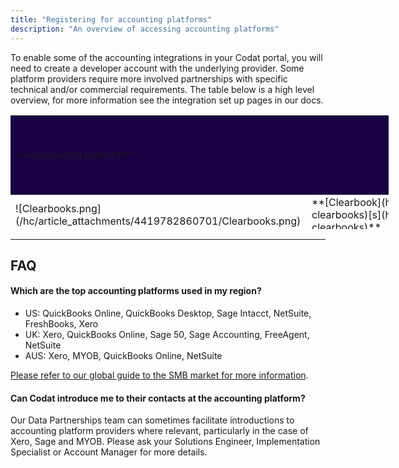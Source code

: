 ```yaml
---
title: "Registering for accounting platforms"
description: "An overview of accessing accounting platforms"
---
```


To enable some of the accounting integrations in your Codat portal, you will need to create a developer account with the underlying provider. Some platform providers require more involved partnerships with specific technical and/or commercial requirements. The table below is a high level overview, for more information see the integration set up pages in our docs.

<table style="border-collapse: collapse; border-color: #eaeaea; width: 120%; margin-right: auto; margin-left: auto; height: 182px;" cellpadding="5">

<tbody>

<tr style="height: 10px;">

<td style="height: 10px; background-color: #1a0044; width: 24.2089%;" colspan="2"><span class="wysiwyg-font-size-small wysiwyg-color-black10">**Accounting platform**</span></td>

<td style="height: 10px; background-color: #1a0044; width: 12.5424%;"><span class="wysiwyg-font-size-small wysiwyg-color-black10">**Is registration needed to enable the integration?**</span></td>

<td style="height: 10px; background-color: #1a0044; width: 10.9947%;"><span class="wysiwyg-font-size-small wysiwyg-color-black10">**How easy is it to register?**</span></td>

<td style="height: 10px; background-color: #1a0044; width: 11.4709%;"><span class="wysiwyg-font-size-small wysiwyg-color-black10">**Do they have a marketplace partner program?**</span></td>

<td style="height: 10px; background-color: #1a0044; width: 9.20893%;"><span class="wysiwyg-font-size-small"><span class="wysiwyg-color-black10">**Are there restrictions** </span><span class="wysiwyg-color-black10">**on who can connect?**</span></span></td>

<td style="height: 10px; background-color: #1a0044; width: 63.9709%;"><span class="wysiwyg-font-size-small wysiwyg-color-black10">**Additional information**</span></td>

</tr>

<tr style="height: 1px;">

<td class="wysiwyg-text-align-center" style="width: 5.39374%; height: 1px; border-color: #eaeaea;"><span class="wysiwyg-font-size-small">![Clearbooks.png](/hc/article_attachments/4419782860701/Clearbooks.png)</span></td>

<td style="width: 18.8152%; border-color: #eaeaea; height: 1px;">**<span class="wysiwyg-font-size-small">[Clearbook](https://docs.codat.io/integrations/accounting/clearbooks/accounting-clearbooks)[s](https://docs.codat.io/integrations/accounting/clearbooks/accounting-clearbooks)</span>**</td>

<td class="wysiwyg-text-align-center" style="width: 12.5424%; border-color: #eaeaea; height: 1px;"><span class="wysiwyg-font-size-small">No</span></td>

<td class="wysiwyg-text-align-center" style="width: 10.9947%; border-color: #eaeaea; height: 1px;">**<span class="wysiwyg-font-size-small wysiwyg-color-green110">Not required</span>**</td>

<td class="wysiwyg-text-align-center" style="width: 11.4709%; border-color: #eaeaea; height: 1px;"><span class="wysiwyg-font-size-small">No</span></td>

<td class="wysiwyg-text-align-center" style="width: 9.20893%; border-color: #eaeaea; height: 1px;"><span class="wysiwyg-font-size-small">No</span></td>

<td style="width: 63.9709%; border-color: #eaeaea; height: 1px;"> </td>

</tr>

<tr style="height: 22px; border-bottom: 1px grey;">

<td class="wysiwyg-text-align-center" style="width: 5.39374%; height: 10px; border-color: #eaeaea;">![Microsoft.png](/hc/article_attachments/4420578702237/Microsoft.png)</td>

<td style="width: 18.8152%; height: 10px; border-color: #eaeaea;">**<span class="wysiwyg-font-size-small">[Microsoft Dynamics 365 Business Central](https://docs.codat.io/integrations/accounting/dynamics365businesscentral/accounting-dynamics365businesscentral)</span>**</td>

<td class="wysiwyg-text-align-center" style="width: 12.5424%; height: 10px; border-color: #eaeaea;"><span class="wysiwyg-font-size-small">Yes</span></td>

<td class="wysiwyg-text-align-center" style="width: 10.9947%; height: 10px; border-color: #eaeaea;"><span class="wysiwyg-color-orange80">**<span class="wysiwyg-font-size-small">Medium</span>**</span></td>

<td class="wysiwyg-text-align-center" style="width: 11.4709%; height: 10px; border-color: #eaeaea;"><span class="wysiwyg-font-size-small">No</span></td>

<td class="wysiwyg-text-align-center" style="width: 9.20893%; height: 10px; border-color: #eaeaea;"><span class="wysiwyg-font-size-small">No</span></td>

<td style="width: 63.9709%; height: 10px; border-color: #eaeaea;"><span class="wysiwyg-font-size-small">You must have a Microsoft Azure account to register.</span></td>

</tr>

<tr style="height: 22px;">

<td style="width: 5.39374%; height: 10px; border-color: #eaeaea;">![Exact.png](/hc/article_attachments/4420573331229/Exact.png)</td>

<td style="width: 18.8152%; height: 10px; border-color: #eaeaea;">**<span class="wysiwyg-font-size-small">[Exact Online](https://docs.codat.io/integrations/accounting/exact-online/accounting-exact-online)</span>**</td>

<td class="wysiwyg-text-align-center" style="width: 12.5424%; height: 10px; border-color: #eaeaea;"><span class="wysiwyg-font-size-small">Yes</span></td>

<td class="wysiwyg-text-align-center" style="width: 10.9947%; height: 10px; border-color: #eaeaea;"><span class="wysiwyg-color-orange80">**<span class="wysiwyg-font-size-small">Medium</span>**</span></td>

<td class="wysiwyg-text-align-center" style="width: 11.4709%; height: 10px; border-color: #eaeaea;"><span class="wysiwyg-font-size-small">Yes</span></td>

<td class="wysiwyg-text-align-center" style="width: 9.20893%; height: 10px; border-color: #eaeaea;"><span class="wysiwyg-font-size-small">No</span></td>

<td style="width: 63.9709%; height: 10px; border-color: #eaeaea;"><span class="wysiwyg-font-size-small">You must requires permission to connect companies in production.</span></td>

</tr>

<tr style="height: 22px;">

<td style="width: 5.39374%; height: 10px; border-color: #eaeaea;">![FreeAgent-sml.png](/hc/article_attachments/4420580202909/FreeAgent-sml.png)</td>

<td style="width: 18.8152%; height: 10px; border-color: #eaeaea;">**<span class="wysiwyg-font-size-small">[FreeAgent](https://docs.codat.io/integrations/accounting/freeagent/accounting-freeagent)</span>**</td>

<td class="wysiwyg-text-align-center" style="width: 12.5424%; height: 10px; border-color: #eaeaea;"><span class="wysiwyg-font-size-small">Yes</span></td>

<td class="wysiwyg-text-align-center" style="width: 10.9947%; height: 10px; border-color: #eaeaea;"><span class="wysiwyg-color-green110">**<span class="wysiwyg-font-size-small">Easy</span>**</span></td>

<td class="wysiwyg-text-align-center" style="width: 11.4709%; height: 10px; border-color: #eaeaea;"><span class="wysiwyg-font-size-small">Yes</span></td>

<td class="wysiwyg-text-align-center" style="width: 9.20893%; height: 10px; border-color: #eaeaea;"><span class="wysiwyg-font-size-small">No</span></td>

<td style="width: 63.9709%; height: 10px; border-color: #eaeaea;"> </td>

</tr>

<tr style="height: 22px;">

<td style="width: 5.39374%; height: 10px; border-color: #eaeaea;">![Freshbooks.png](/hc/article_attachments/4420597489693/Freshbooks.png)</td>

<td style="width: 18.8152%; height: 10px; border-color: #eaeaea;">**<span class="wysiwyg-font-size-small">[FreshBooks](https://docs.codat.io/integrations/accounting/freshbooks/accounting-freshbooks)</span>**</td>

<td class="wysiwyg-text-align-center" style="width: 12.5424%; height: 10px; border-color: #eaeaea;"><span class="wysiwyg-font-size-small">Yes</span></td>

<td class="wysiwyg-text-align-center" style="width: 10.9947%; height: 10px; border-color: #eaeaea;"><span class="wysiwyg-color-orange80">**<span class="wysiwyg-font-size-small">Medium</span>**</span></td>

<td class="wysiwyg-text-align-center" style="width: 11.4709%; height: 10px; border-color: #eaeaea;"><span class="wysiwyg-font-size-small">Yes</span></td>

<td class="wysiwyg-text-align-center" style="width: 9.20893%; height: 10px; border-color: #eaeaea;"><span class="wysiwyg-font-size-small">No</span></td>

<td style="width: 63.9709%; height: 10px; border-color: #eaeaea;"><span class="wysiwyg-font-size-small">Scopes are now required for all apps. Details available in our public documentation.</span></td>

</tr>

<tr style="height: 22px;">

<td style="width: 5.39374%; height: 10px; border-color: #eaeaea;">![Kashflow-sml.png](/hc/article_attachments/4420590413085/Kashflow-sml.png)</td>

<td style="width: 18.8152%; height: 10px; border-color: #eaeaea;">**<span class="wysiwyg-font-size-small">[Kashflow](https://docs.codat.io/integrations/accounting/kashflow/accounting-kashflow)</span>**</td>

<td class="wysiwyg-text-align-center" style="width: 12.5424%; height: 10px; border-color: #eaeaea;"><span class="wysiwyg-font-size-small">No</span></td>

<td class="wysiwyg-text-align-center" style="width: 10.9947%; height: 10px; border-color: #eaeaea;">**<span class="wysiwyg-font-size-small wysiwyg-color-green110">Not required</span>**</td>

<td class="wysiwyg-text-align-center" style="width: 11.4709%; height: 10px; border-color: #eaeaea;"><span class="wysiwyg-font-size-small">No</span></td>

<td class="wysiwyg-text-align-center" style="width: 9.20893%; height: 10px; border-color: #eaeaea;"><span class="wysiwyg-font-size-small">No</span></td>

<td style="width: 63.9709%; height: 10px; border-color: #eaeaea;"> </td>

</tr>

<tr style="height: 67px;">

<td style="width: 5.39374%; border-color: #eaeaea; height: 10px;">![myob.png](/hc/article_attachments/4420590438685/myob.png)</td>

<td style="width: 18.8152%; border-color: #eaeaea; height: 10px;">**<span class="wysiwyg-font-size-small">[MYOB Account Right](https://docs.codat.io/integrations/accounting/myob/accounting-myob)</span>**</td>

<td class="wysiwyg-text-align-center" style="width: 12.5424%; border-color: #eaeaea; height: 10px;"><span class="wysiwyg-font-size-small">Yes</span></td>

<td class="wysiwyg-text-align-center" style="width: 10.9947%; border-color: #eaeaea; height: 10px;"><span class="wysiwyg-color-orange80">**<span class="wysiwyg-font-size-small">Medium</span>**</span></td>

<td class="wysiwyg-text-align-center" style="width: 11.4709%; border-color: #eaeaea; height: 10px;"><span class="wysiwyg-font-size-small">Yes</span></td>

<td class="wysiwyg-text-align-center" style="width: 9.20893%; border-color: #eaeaea; height: 10px;"><span class="wysiwyg-font-size-small">No</span></td>

<td style="width: 63.9709%; border-color: #eaeaea; height: 10px;"><span class="wysiwyg-font-size-small">New partners are approved manually after you submit your registration, allow 72 hours.</span></td>

</tr>

<tr style="height: 67px;">

<td style="width: 5.39374%; border-color: #eaeaea; height: 10px;">![myob.png](/hc/article_attachments/4420590438685/myob.png)</td>

<td style="width: 18.8152%; border-color: #eaeaea; height: 10px;">**<span class="wysiwyg-font-size-small">[MYOB Essentials](https://docs.codat.io/integrations/accounting/myob/accounting-myob)</span>**</td>

<td class="wysiwyg-text-align-center" style="width: 12.5424%; border-color: #eaeaea; height: 10px;"><span class="wysiwyg-font-size-small">Yes</span></td>

<td class="wysiwyg-text-align-center" style="width: 10.9947%; border-color: #eaeaea; height: 10px;"><span class="wysiwyg-color-orange80">**<span class="wysiwyg-font-size-small">Medium</span>**</span></td>

<td class="wysiwyg-text-align-center" style="width: 11.4709%; border-color: #eaeaea; height: 10px;"><span class="wysiwyg-font-size-small">Yes</span></td>

<td class="wysiwyg-text-align-center" style="width: 9.20893%; border-color: #eaeaea; height: 10px;"><span class="wysiwyg-font-size-small">No</span></td>

<td style="width: 63.9709%; border-color: #eaeaea; height: 10px;"><span class="wysiwyg-font-size-small">New partners are approved manually after you submit your registration, allow 72 hours.</span></td>

</tr>

<tr style="height: 22px;">

<td style="width: 5.39374%; border-color: #eaeaea; height: 10px;">**<span class="wysiwyg-font-size-small">![Oracle.png](/hc/article_attachments/4420597521693/Oracle.png)</span>**</td>

<td style="width: 18.8152%; border-color: #eaeaea; height: 10px;">**<span class="wysiwyg-font-size-small">[Oracle NetSuite](https://docs.codat.io/integrations/accounting/netsuite/accounting-netsuite)</span>**</td>

<td class="wysiwyg-text-align-center" style="width: 12.5424%; border-color: #eaeaea; height: 10px;"><span class="wysiwyg-font-size-small">No</span></td>

<td class="wysiwyg-text-align-center" style="width: 10.9947%; border-color: #eaeaea; height: 10px;">**<span class="wysiwyg-font-size-small wysiwyg-color-green110">Not required</span>**</td>

<td class="wysiwyg-text-align-center" style="width: 11.4709%; border-color: #eaeaea; height: 10px;"><span class="wysiwyg-font-size-small">Yes*</span></td>

<td class="wysiwyg-text-align-center" style="width: 9.20893%; border-color: #eaeaea; height: 10px;"><span class="wysiwyg-font-size-small">No</span></td>

<td style="width: 63.9709%; border-color: #eaeaea; height: 10px;"><span class="wysiwyg-font-size-small">* Rarely open to new joiners</span></td>

</tr>

<tr style="height: 67px;">

<td style="width: 5.39374%; border-color: #eaeaea; height: 10px;">![quickbooks.png](/hc/article_attachments/4420580222877/quickbooks.png)</td>

<td style="width: 18.8152%; border-color: #eaeaea; height: 10px;">**<span class="wysiwyg-font-size-small">[QuickBooks Online](https://docs.codat.io/integrations/accounting/quickbooksonline/accounting-quickbooksonline)</span>**</td>

<td class="wysiwyg-text-align-center" style="width: 12.5424%; border-color: #eaeaea; height: 10px;"><span class="wysiwyg-font-size-small">Yes</span></td>

<td class="wysiwyg-text-align-center" style="width: 10.9947%; border-color: #eaeaea; height: 10px;"><span class="wysiwyg-color-green110">**<span class="wysiwyg-font-size-small">Easy</span>**</span></td>

<td class="wysiwyg-text-align-center" style="width: 11.4709%; border-color: #eaeaea; height: 10px;"><span class="wysiwyg-font-size-small">Yes</span></td>

<td class="wysiwyg-text-align-center" style="width: 9.20893%; border-color: #eaeaea; height: 10px;"><span class="wysiwyg-font-size-small">No</span></td>

<td style="width: 63.9709%; border-color: #eaeaea; height: 10px;"><span class="wysiwyg-font-size-small">You must complete a security questionnaire to access production data. </span></td>

</tr>

<tr style="height: 22px;">

<td style="width: 5.39374%; border-color: #eaeaea; height: 10px;">![quickbooks.png](/hc/article_attachments/4420580222877/quickbooks.png)</td>

<td style="width: 18.8152%; border-color: #eaeaea; height: 10px;">**<span class="wysiwyg-font-size-small">[QuickBooks Desktop](https://docs.codat.io/integrations/accounting/quickbooksdesktop/accounting-quickbooksdesktop)</span>**</td>

<td class="wysiwyg-text-align-center" style="width: 12.5424%; border-color: #eaeaea; height: 10px;"><span class="wysiwyg-font-size-small">No</span></td>

<td class="wysiwyg-text-align-center" style="width: 10.9947%; border-color: #eaeaea; height: 10px;">**<span class="wysiwyg-font-size-small wysiwyg-color-green110">Not required</span>**</td>

<td class="wysiwyg-text-align-center" style="width: 11.4709%; border-color: #eaeaea; height: 10px;"><span class="wysiwyg-font-size-small">Yes</span></td>

<td class="wysiwyg-text-align-center" style="width: 9.20893%; border-color: #eaeaea; height: 10px;"><span class="wysiwyg-font-size-small">No</span></td>

<td style="width: 63.9709%; border-color: #eaeaea; height: 10px;"><span class="wysiwyg-font-size-small"> </span></td>

</tr>

<tr style="height: 22px;">

<td style="width: 5.39374%; border-color: #eaeaea; height: 10px;">![sage.png](/hc/article_attachments/4420590485533/sage.png)</td>

<td style="width: 18.8152%; border-color: #eaeaea; height: 10px;">**<span class="wysiwyg-font-size-small">[Sage Accounting](https://docs.codat.io/integrations/accounting/sagebusinesscloud/accounting-sagebusinesscloud)</span>**</td>

<td class="wysiwyg-text-align-center" style="width: 12.5424%; border-color: #eaeaea; height: 10px;"><span class="wysiwyg-font-size-small">Yes</span></td>

<td class="wysiwyg-text-align-center" style="width: 10.9947%; border-color: #eaeaea; height: 10px;"><span class="wysiwyg-color-green110">**<span class="wysiwyg-font-size-small">Easy</span>**</span></td>

<td class="wysiwyg-text-align-center" style="width: 11.4709%; border-color: #eaeaea; height: 10px;"><span class="wysiwyg-font-size-small">Yes</span></td>

<td class="wysiwyg-text-align-center" style="width: 9.20893%; border-color: #eaeaea; height: 10px;"><span class="wysiwyg-font-size-small">No</span></td>

<td style="width: 63.9709%; border-color: #eaeaea; height: 10px;"><span class="wysiwyg-font-size-small"> </span></td>

</tr>

<tr style="height: 89px;">

<td style="width: 5.39374%; border-color: #eaeaea; height: 10px;">![sage.png](/hc/article_attachments/4420590485533/sage.png)</td>

<td style="width: 18.8152%; border-color: #eaeaea; height: 10px;">**<span class="wysiwyg-font-size-small">[Sage Intacct](https://docs.codat.io/integrations/accounting/sage-intacct/accounting-sage-intacct)</span>**</td>

<td class="wysiwyg-text-align-center" style="width: 12.5424%; border-color: #eaeaea; height: 10px;"><span class="wysiwyg-font-size-small">No*</span></td>

<td class="wysiwyg-text-align-center" style="width: 10.9947%; border-color: #eaeaea; height: 10px;">**<span class="wysiwyg-font-size-small wysiwyg-color-green110">Not required</span>**</td>

<td class="wysiwyg-text-align-center" style="width: 11.4709%; border-color: #eaeaea; height: 10px;"><span class="wysiwyg-font-size-small">Yes</span></td>

<td class="wysiwyg-text-align-center" style="width: 9.20893%; border-color: #eaeaea; height: 10px;"><span class="wysiwyg-font-size-small">Yes</span></td>

<td style="width: 63.9709%; border-color: #eaeaea; height: 10px;"><span class="wysiwyg-font-size-small">* You may request to use Codat's marketplace credentials to avoid registration by emailing [solutions@codat.io](mailto:solutions@codat.io)</span></td>

</tr>

<tr style="height: 22px;">

<td style="width: 5.39374%; border-color: #eaeaea; height: 10px;">![sage.png](/hc/article_attachments/4420590485533/sage.png)</td>

<td style="width: 18.8152%; border-color: #eaeaea; height: 10px;">**<span class="wysiwyg-font-size-small">[Sage 50 UK & Ireland](https://docs.codat.io/integrations/accounting/sage50/accounting-sage50)</span>**</td>

<td class="wysiwyg-text-align-center" style="width: 12.5424%; border-color: #eaeaea; height: 10px;"><span class="wysiwyg-font-size-small">No</span></td>

<td class="wysiwyg-text-align-center" style="width: 10.9947%; border-color: #eaeaea; height: 10px;">**<span class="wysiwyg-font-size-small wysiwyg-color-green110">Not required</span>**</td>

<td class="wysiwyg-text-align-center" style="width: 11.4709%; border-color: #eaeaea; height: 10px;"><span class="wysiwyg-font-size-small">Yes</span></td>

<td class="wysiwyg-text-align-center" style="width: 9.20893%; border-color: #eaeaea; height: 10px;"><span class="wysiwyg-font-size-small">No</span></td>

<td style="width: 63.9709%; border-color: #eaeaea; height: 10px;"><span class="wysiwyg-font-size-small"> </span></td>

</tr>

<tr style="height: 89px;">

<td style="width: 5.39374%; border-color: #eaeaea; height: 11px;">![sage.png](/hc/article_attachments/4420590485533/sage.png)</td>

<td style="width: 18.8152%; border-color: #eaeaea; height: 11px;">**<span class="wysiwyg-font-size-small">[Sage 200C](https://docs.codat.io/integrations/accounting/sage200/accounting-sage200)</span>**</td>

<td class="wysiwyg-text-align-center" style="width: 12.5424%; border-color: #eaeaea; height: 11px;"><span class="wysiwyg-font-size-small">Yes</span></td>

<td class="wysiwyg-text-align-center" style="width: 10.9947%; border-color: #eaeaea; height: 11px;"><span class="wysiwyg-color-red110">**<span class="wysiwyg-font-size-small">Hard</span>**</span></td>

<td class="wysiwyg-text-align-center" style="width: 11.4709%; border-color: #eaeaea; height: 11px;"><span class="wysiwyg-font-size-small">No</span></td>

<td class="wysiwyg-text-align-center" style="width: 9.20893%; border-color: #eaeaea; height: 11px;"><span class="wysiwyg-font-size-small">No</span></td>

<td style="width: 63.9709%; border-color: #eaeaea; height: 11px;"><span class="wysiwyg-font-size-small">New partners are approved manually after you submit your registration, allow a few days and contact your solutions engineer if you have difficulty.</span></td>

</tr>

<tr style="height: 22px;">

<td style="width: 5.39374%; border-color: #eaeaea; height: 10px;">![wave.png](/hc/article_attachments/4420580231581/wave.png)</td>

<td style="width: 18.8152%; border-color: #eaeaea; height: 10px;">**<span class="wysiwyg-font-size-small">[Wave](https://docs.codat.io/integrations/accounting/wave/accounting-wave)</span>**</td>

<td class="wysiwyg-text-align-center" style="width: 12.5424%; border-color: #eaeaea; height: 10px;"><span class="wysiwyg-font-size-small">Yes</span></td>

<td class="wysiwyg-text-align-center" style="width: 10.9947%; border-color: #eaeaea; height: 10px;"><span class="wysiwyg-color-green110">**<span class="wysiwyg-font-size-small">Easy</span>**</span></td>

<td class="wysiwyg-text-align-center" style="width: 11.4709%; border-color: #eaeaea; height: 10px;"><span class="wysiwyg-font-size-small">No</span></td>

<td class="wysiwyg-text-align-center" style="width: 9.20893%; border-color: #eaeaea; height: 10px;"><span class="wysiwyg-font-size-small">No</span></td>

<td style="width: 63.9709%; height: 10px;" width="370"><span class="wysiwyg-font-size-small">Any registrations pre-July 2022 will need to request _Partner status_ to access profit & loss and balance sheet report. Make a request to [wave@codat.io](mailto:wave@codat.io) to start this process. These are enabled by default (by Wave) for all registrations post-July 2022. </span></td>

</tr>

<tr style="height: 22px;">

<td style="width: 5.39374%; border-color: #eaeaea; height: 10px;">![xero-sml.png](/hc/article_attachments/4420573114525/xero-sml.png)</td>

<td style="width: 18.8152%; border-color: #eaeaea; height: 10px;">**<span class="wysiwyg-font-size-small">[Xero](https://docs.codat.io/integrations/accounting/xero/accounting-xero)</span>**</td>

<td class="wysiwyg-text-align-center" style="width: 12.5424%; border-color: #eaeaea; height: 10px;"><span class="wysiwyg-font-size-small">Yes</span></td>

<td class="wysiwyg-text-align-center" style="width: 10.9947%; border-color: #eaeaea; height: 10px;"><span class="wysiwyg-color-green110">**<span class="wysiwyg-font-size-small">Easy</span>**</span></td>

<td class="wysiwyg-text-align-center" style="width: 11.4709%; border-color: #eaeaea; height: 10px;"><span class="wysiwyg-font-size-small">Yes</span></td>

<td class="wysiwyg-text-align-center" style="width: 9.20893%; border-color: #eaeaea; height: 10px;"><span class="wysiwyg-font-size-small">Yes</span></td>

<td style="width: 63.9709%; border-color: #eaeaea; height: 10px;"><span class="wysiwyg-font-size-small">You must get your integration certified and partner with Xero to access more than 25 connections.  
Xero have extra technical requirements and in some cases charge to access the API (for details of costs please engage with Xero through the app partner process).  
Use cases such as financial broking, insurance, FX hedging and lending (in some regions) are not permitted.  
</span></td>

</tr>

<tr style="height: 22px;">

<td style="width: 5.39374%; border-color: #eaeaea; height: 10px;">![zoho.png](/hc/article_attachments/4420590520349/zoho.png)</td>

<td style="width: 18.8152%; border-color: #eaeaea; height: 10px;">**<span class="wysiwyg-font-size-small">[ZohoBooks](https://docs.codat.io/integrations/accounting/zoho-books/accounting-zoho-books)</span>**</td>

<td class="wysiwyg-text-align-center" style="width: 12.5424%; border-color: #eaeaea; height: 10px;"><span class="wysiwyg-font-size-small">Yes</span></td>

<td class="wysiwyg-text-align-center" style="width: 10.9947%; border-color: #eaeaea; height: 10px;"><span class="wysiwyg-color-green110">**<span class="wysiwyg-font-size-small">Easy</span>**</span></td>

<td class="wysiwyg-text-align-center" style="width: 11.4709%; border-color: #eaeaea; height: 10px;"><span class="wysiwyg-font-size-small">Yes</span></td>

<td class="wysiwyg-text-align-center" style="width: 9.20893%; border-color: #eaeaea; height: 10px;"><span class="wysiwyg-font-size-small">No</span></td>

<td style="width: 63.9709%; border-color: #eaeaea; height: 10px;"><span class="wysiwyg-font-size-small"> </span></td>

</tr>

</tbody>

</table>

* * *

## FAQ

#### Which are the top accounting platforms used in my region?

*   US: QuickBooks Online, QuickBooks Desktop, Sage Intacct, NetSuite, FreshBooks, Xero
*   UK: Xero, QuickBooks Online, Sage 50, Sage Accounting, FreeAgent, NetSuite
*   AUS: Xero, MYOB, QuickBooks Online, NetSuite

[Please refer to our global guide to the SMB market for more information](https://www.codat.io/codats-global-guide-to-the-smb-market-for-fintechs-financial-service-providers-landing/).

#### Can Codat introduce me to their contacts at the accounting platform?

Our Data Partnerships team can sometimes facilitate introductions to accounting platform providers where relevant, particularly in the case of Xero, Sage and MYOB. Please ask your Solutions Engineer, Implementation Specialist or Account Manager for more details.
